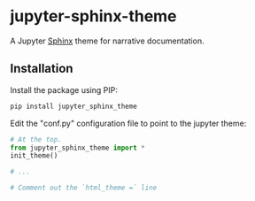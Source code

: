 # jupyter-sphinx-theme
A Jupyter [Sphinx](http://www.sphinx-doc.org/en/stable/) theme for narrative
documentation.

## Installation
Install the package using PIP:

```bash
pip install jupyter_sphinx_theme
```

Edit the "conf.py" configuration file to point to the jupyter theme:

```python
# At the top.
from jupyter_sphinx_theme import *
init_theme()

# ...

# Comment out the `html_theme =` line
```
